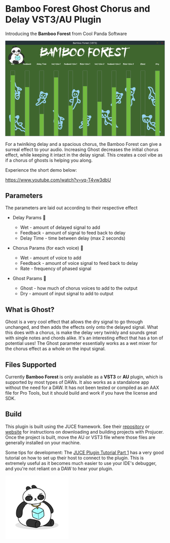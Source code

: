 # Bamboo Forest Ghost Chorus and Delay VST3/AU Plugin
Introducing the **Bamboo Forest** from Cool Panda Software

<p>
    <img alt="Bamboo Forest Interface" src="/Assets/interface.png" max-height="400" aspect-ratio="7:4">
</p>

For a twinlking delay and a spacious chorus, the Bamboo Forest can give a surreal effect to your audio. Increasing Ghost decreases the initial chorus effect, while keeping it intact in the delay signal. This creates a cool vibe as if a chorus of ghosts is helping you along.

Experience the short demo below:

https://www.youtube.com/watch?v=yq-T4vw3dbU

## Parameters
The parameters are laid out according to their respective effect
* Delay Params 🔄
    * Wet - amount of delayed signal to add
    * Feedback - amount of signal to feed back to delay
    * Delay Time - time between delay (max 2 seconds)

* Chorus Params (for each voice) 🐼
    * Wet - amount of voice to add
    * Feedback - amount of voice signal to feed back to delay
    * Rate - frequency of phased signal

* Ghost Params 👻
    * Ghost - how much of chorus voices to add to the output
    * Dry - amount of input signal to add to output

## What is Ghost?
Ghost is a very cool effect that allows the dry signal to go through unchanged, and then adds the effects only onto the delayed signal. What this does with a chorus, is make the delay very twinkly and sounds great with single notes and chords alike. It's an interesting effect that has a ton of potential uses! The Ghost parameter essentially works as a wet mixer for the chorus effect as a whole on the input signal.

## Files Supported
Currently **Bamboo Forest** is only available as a **VST3** or **AU** plugin, which is supported by most types of DAWs. It also works as a standalone app without the need for a DAW. It has not been tested or compiled as an AAX file for Pro Tools, but it should build and work if you have the license and SDK.

## Build
This plugin is built using the JUCE framework. See their [repository](https://github.com/juce-framework/JUCE) or [website](https://juce.com/) for instructions on downloading and building projects with Projucer. Once the project is built, move the AU or VST3 file where those files are generally installed on your machine.

Some tips for development:
The [JUCE Plugin Tutorial Part 1](https://docs.juce.com/master/tutorial_create_projucer_basic_plugin.html) has a very good tutorial on how to set up their host to connect to the plugin. This is extremely useful as it becomes much easier to use your IDE's debugger, and you're not reliant on a DAW to hear your plugin.

<a href="https://www.coolxpanda.com/">
    <img alt="Cool Panda Logo" src="/Assets/coolxpandapng.png" height="200">
</a>


